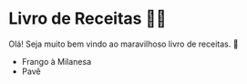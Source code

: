 # Livro de Receitas :woman_cook:

Olá! Seja muito bem vindo ao maravilhoso livro de receitas. :shallow_pan_of_food:

- Frango à Milanesa
- Pavê